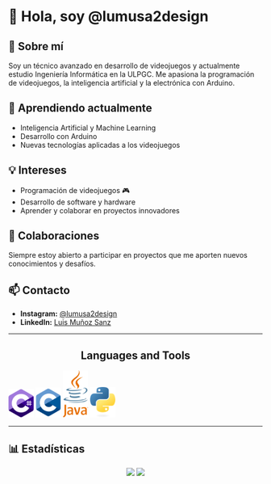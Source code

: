# 🚀 Hola, soy @lumusa2design

## 👀 Sobre mí
Soy un técnico avanzado en desarrollo de videojuegos y actualmente estudio Ingeniería Informática en la ULPGC. Me apasiona la programación de videojuegos, la inteligencia artificial y la electrónica con Arduino.

## 🌱 Aprendiendo actualmente
- Inteligencia Artificial y Machine Learning
- Desarrollo con Arduino
- Nuevas tecnologías aplicadas a los videojuegos

## 💡 Intereses
- Programación de videojuegos 🎮
- Desarrollo de software y hardware
- Aprender y colaborar en proyectos innovadores

## 💞️ Colaboraciones
Siempre estoy abierto a participar en proyectos que me aporten nuevos conocimientos y desafíos.

## 📫 Contacto
- **Instagram:** [@lumusa2design](https://www.instagram.com/lumusa2design)
- **LinkedIn:** [Luis Muñoz Sanz](https://www.linkedin.com/in/luis-mu%C3%B1oz-sanz-4314541a5)
---
<p><h2 align ="center">Languages and Tools</h1></p>
<p>
<img src="media/csharp.svg" width ="50">
<img src = "media/c.svg" width="50">
<img src = "media/java-4.svg" width="50">
<img src = "media/python.svg" width="50">
</p>

---
## 📊 Estadísticas
<div align="center">
  <img height="180em" src="https://github-readme-stats.vercel.app/api?username=lumusa2design&show_icons=true&theme=radical" />
  <img height="180em" src="https://github-readme-stats.vercel.app/api/top-langs/?username=lumusa2design&layout=compact&theme=radical" />
</div>
